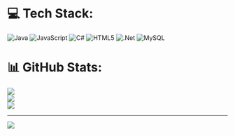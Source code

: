 
# 💻 Tech Stack:
![Java](https://img.shields.io/badge/java-%23ED8B00.svg?style=for-the-badge&logo=openjdk&logoColor=white) ![JavaScript](https://img.shields.io/badge/javascript-%23323330.svg?style=for-the-badge&logo=javascript&logoColor=%23F7DF1E) ![C#](https://img.shields.io/badge/c%23-%23239120.svg?style=for-the-badge&logo=csharp&logoColor=white) ![HTML5](https://img.shields.io/badge/html5-%23E34F26.svg?style=for-the-badge&logo=html5&logoColor=white) ![.Net](https://img.shields.io/badge/.NET-5C2D91?style=for-the-badge&logo=.net&logoColor=white) ![MySQL](https://img.shields.io/badge/mysql-4479A1.svg?style=for-the-badge&logo=mysql&logoColor=white)
# 📊 GitHub Stats:
![](https://github-readme-stats.vercel.app/api?username=josemvera2025&theme=dark&hide_border=false&include_all_commits=false&count_private=false)<br/>
![](https://nirzak-streak-stats.vercel.app/?user=josemvera2025&theme=dark&hide_border=false)<br/>
![](https://github-readme-stats.vercel.app/api/top-langs/?username=josemvera2025&theme=dark&hide_border=false&include_all_commits=false&count_private=false&layout=compact)

---
[![](https://visitcount.itsvg.in/api?id=josemvera2025&icon=0&color=0)](https://visitcount.itsvg.in)

<!-- Proudly created with GPRM ( https://gprm.itsvg.in ) -->
